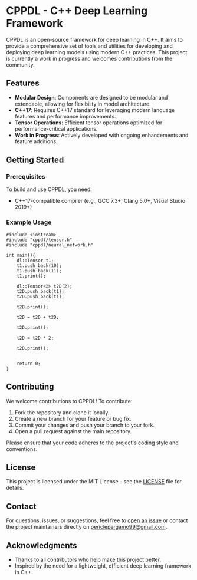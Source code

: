 # CPPDL - C++ Deep Learning Framework

CPPDL is an open-source framework for deep learning in C++. It aims to provide a comprehensive set of tools and utilities for developing and deploying deep learning models using modern C++ practices. This project is currently a work in progress and welcomes contributions from the community.

## Features

- **Modular Design**: Components are designed to be modular and extendable, allowing for flexibility in model architecture.
- **C++17**: Requires C++17 standard for leveraging modern language features and performance improvements.
- **Tensor Operations**: Efficient tensor operations optimized for performance-critical applications.
- **Work in Progress**: Actively developed with ongoing enhancements and feature additions.

## Getting Started

### Prerequisites

To build and use CPPDL, you need:

- C++17-compatible compiler (e.g., GCC 7.3+, Clang 5.0+, Visual Studio 2019+)



### Example Usage

```
#include <iostream>
#include "cppdl/tensor.h"
#include "cppdl/neural_network.h"

int main(){
    dl::Tensor t1;
    t1.push_back(10);
    t1.push_back(11);
    t1.print();

    dl::Tensor<2> t2D(2);
    t2D.push_back(t1);
    t2D.push_back(t1);

    t2D.print();

    t2D = t2D + t2D;

    t2D.print();

    t2D = t2D * 2; 

    t2D.print();


    return 0;
}
```

## Contributing

We welcome contributions to CPPDL! To contribute:

1. Fork the repository and clone it locally.
2. Create a new branch for your feature or bug fix.
3. Commit your changes and push your branch to your fork.
4. Open a pull request against the main repository.

Please ensure that your code adheres to the project's coding style and conventions.

## License

This project is licensed under the MIT License - see the [LICENSE](LICENSE) file for details.

## Contact

For questions, issues, or suggestions, feel free to [open an issue](https://github.com/mrPericle/CPPDL/issues) or contact the project maintainers directly on periclepergamo99@gmail.com.

## Acknowledgments

- Thanks to all contributors who help make this project better.
- Inspired by the need for a lightweight, efficient deep learning framework in C++.

